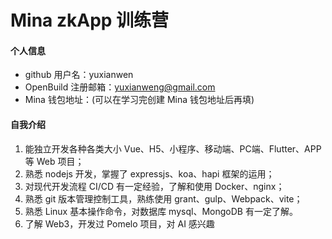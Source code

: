 # Mina zkApp 训练营


#### 个人信息

- github 用户名：yuxianwen
- OpenBuild 注册邮箱：yuxianweng@gmail.com
- Mina 钱包地址：(可以在学习完创建 Mina 钱包地址后再填)

#### 自我介绍

1. 能独立开发各种各类大小 Vue、H5、小程序、移动端、PC端、Flutter、APP等 Web  项目；
2. 熟悉 nodejs  开发，掌握了 expressjs、koa、hapi  框架的运用；
3. 对现代开发流程 CI/CD  有一定经验，了解和使用 Docker、nginx；
4. 熟悉 git  版本管理控制工具，熟练使用 grant、gulp、Webpack、vite；
5. 熟悉 Linux  基本操作命令，对数据库 mysql、MongoDB  有一定了解。
6. 了解 Web3，开发过 Pomelo  项目，对 AI  感兴趣